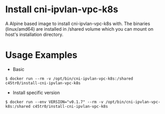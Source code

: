 # Install cni-ipvlan-vpc-k8s

A Alpine based image to install cni-ipvlan-vpc-k8s with. 
The binaries (linux/amd64) are installed in /shared volume which you can mount on host's installation directory.

# Usage Examples

* Basic
```
$ docker run --rm -v /opt/bin/cni-ipvlan-vpc-k8s:/shared c45tr0/install-cni-ipvlan-vpc-k8s
```
* Install specific version
```
$ docker run --env VERSION="v0.1.7" --rm -v /opt/bin/cni-ipvlan-vpc-k8s:/shared c45tr0/install-cni-ipvlan-vpc-k8s
```